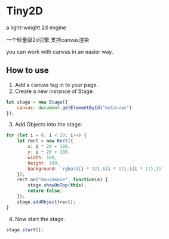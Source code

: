 # Tiny2D
a light-weight 2d engine

一个轻量级2d引擎,支持canvas渲染

you can work with canvas in an easier way.

## How to use
1. Add a canvas tag in to your page.
2. Create a new instance of Stage:  
```js
let stage = new Stage({  
    canvas: document.getElementById("myCanvas")   
});   
```
3. Add Objects into the stage:  
```js
for (let i = 0; i < 20; i++) {
    let rect = new Rect({
        x: i * 20 + 100,
        y: i * 20 + 100,
        width: 100,
        height: 100,
        background: `rgba(${i * 12},${i * 12},${i * 12},1)`
    });
    rect.on("mousemove", function(e) {
        stage.showOnTop(this);
        return false;
    });
    stage.addObject(rect);
}
```

4. Now start the stage.  
```js
stage.start();
```